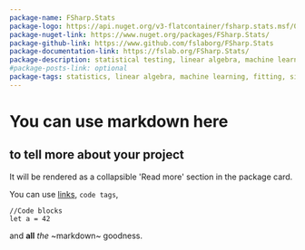 ```yaml
---
package-name: FSharp.Stats
package-logo: https://api.nuget.org/v3-flatcontainer/fsharp.stats.msf/0.3.0-beta/icon
package-nuget-link: https://www.nuget.org/packages/FSharp.Stats/
package-github-link: https://www.github.com/fslaborg/FSharp.Stats
package-documentation-link: https://fslab.org/FSharp.Stats/
package-description: statistical testing, linear algebra, machine learning, fitting and signal processing in F#.
#package-posts-link: optional
package-tags: statistics, linear algebra, machine learning, fitting, signal processing
---
```


# You can use markdown here

## to tell more about your project

It will be rendered as a collapsible 'Read more' section in the package card.

You can use [links](google.com), `code tags`, 

```F#
//Code blocks
let a = 42
```

and **all** _the_ ~markdown~ goodness. 